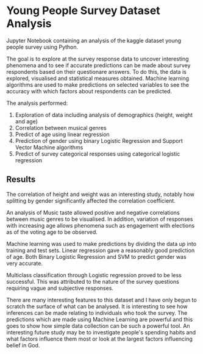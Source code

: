 # Young People Survey Dataset Analysis

Jupyter Notebook containing an analysis of the kaggle dataset young people survey using Python.

The goal is to explore at the survey response data to uncover interesting phenomena and to see if accurate predictions can be made about survey respondents based on their questionare answers. To do this, the data is explored, visualised and statistical measures obtained. Machine learning algorithms are used to make predictions on selected variables to see the accuracy with which factors about respondents can be predicted.

The analysis performed:
1. Exploration of data including analysis of demographics (height, weight and age) 
2. Correlation between musical genres
3. Predict of age using linear regression
4. Prediction of gender using binary Logistic Regression and Support Vector Machine algorithms
5. Predict of survey categorical responses using categorical logistic regression


## Results

The correlation of height and weight was an interesting study, notably how splitting by gender significantly affected the correlation coefficient.

An analysis of Music taste allowed positive and negative correlations between music genres to be visualised. In addition, variation of responses with increasing age allows phenomena such as engagement with elections as of the voting age to be observed.

Machine learning was used to make predictions by dividing the data up into training and test sets. Linear regression gave a reasonably good prediction of age. Both Binary Logistic Regression and SVM to predict gender was very accurate.

Multiclass classification through Logistic regression proved to be less successful. This was attributed to the nature of the survey questions requiring vague and subjective responses.

There are many interesting features to this dataset and I have only begun to scratch the surface of what can be analysed. It is interesting to see how inferences can be made relating to individuals who took the survey. The predictions which are made using Machine Learning are powerful and this goes to show how simple data collection can be such a powerful tool. An interesting future study may be to investigate people's spending habits and what factors influence them most or look at the largest factors influencing belief in God.
